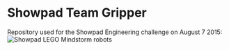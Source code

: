 # Showpad Team Gripper

Repository used for the Showpad Engineering challenge on August 7 2015:
![Showpad LEGO Mindstorm robots](https://scontent-fra3-1.xx.fbcdn.net/hphotos-xpt1/v/t1.0-9/11811377_841405665908778_8310217617004147285_n.jpg?oh=ed5e8ad375c92f5a8512762132b4881e&oe=563F32AB)
